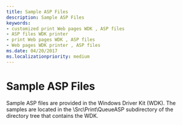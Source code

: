 ```yaml
---
title: Sample ASP Files
description: Sample ASP Files
keywords:
- customized print Web pages WDK , ASP files
- ASP files WDK printer
- print Web pages WDK , ASP files
- Web pages WDK printer , ASP files
ms.date: 04/20/2017
ms.localizationpriority: medium
---
```


# Sample ASP Files





Sample ASP files are provided in the Windows Driver Kit (WDK). The samples are located in the \\Src\\Print\\QueueASP subdirectory of the directory tree that contains the WDK.

 

 




